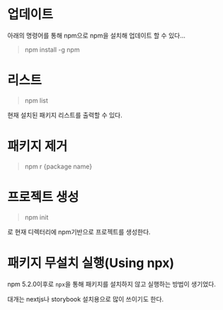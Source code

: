 # 업데이트

아래의 명령어를 통해 npm으로 npm을 설치해 업데이트 할 수 있다...

> npm install -g npm

# 리스트

> npm list

현재 설치된 패키지 리스트를 출력할 수 있다.

# 패키지 제거

> npm r {package name}

# 프로젝트 생성

> npm init

로 현재 디렉터리에 npm기반으로 프로젝트를 생성한다.

# 패키지 무설치 실행(Using npx)

npm 5.2.0이후로 `npx`을 통해 패키지를 설치하지 않고 실행하는 방법이 생기었다.

대개는 nextjs나 storybook 설치용으로 많이 쓰이기도 한다.
